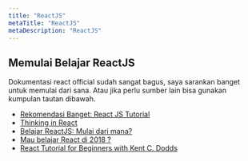 ```yaml
---
title: "ReactJS"
metaTitle: "ReactJS"
metaDescription: "ReactJS"
---
```


Memulai Belajar ReactJS
---------

Dokumentasi react official sudah sangat bagus, saya sarankan banget untuk memulai dari sana. Atau jika perlu sumber lain bisa gunakan kumpulan tautan dibawah.

- [Rekomendasi Banget: React JS Tutorial](https://reactjs.org/tutorial/tutorial.html)
- [Thinking in React](https://reactjs.org/docs/thinking-in-react.html)
-	[Belajar ReactJS: Mulai dari mana?](http://wayanjimmy.netlify.com/2018-11-15-belajar-react-js/)
- [Mau belajar React di 2018 ?](https://medium.com/coderupa/mau-belajar-react-di-2018-7e751b00af9c)
- [React Tutorial for Beginners with Kent C. Dodds](https://egghead.io/courses/the-beginner-s-guide-to-react)

